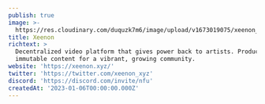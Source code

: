 ```yaml
---
publish: true
image: >-
  https://res.cloudinary.com/duquzk7m6/image/upload/v1673019075/xeenon_icon_black_pc5sdh.png
title: Xeenon
richtext: >
  Decentralized video platform that gives power back to artists. Produce
  immutable content for a vibrant, growing community.
website: 'https://xeenon.xyz/'
twitter: 'https://twitter.com/xeenon_xyz'
discord: 'https://discord.com/invite/nfu'
createdAt: '2023-01-06T00:00:00.000Z'
---
```


